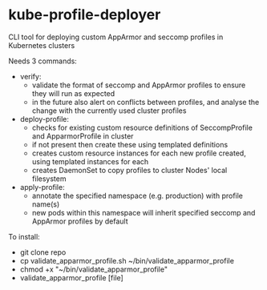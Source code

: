 # kube-profile-deployer
CLI tool for deploying custom AppArmor and seccomp profiles in Kubernetes clusters

Needs 3 commands:
- verify: 
    - validate the format of seccomp and AppArmor profiles to ensure they will run as expected 
    - in the future also alert on conflicts between profiles, and analyse the change with the currently used cluster profiles
- deploy-profile: 
    - checks for existing custom resource definitions of SeccompProfile and ApparmorProfile in cluster
    - if not present then create these using templated definitions
    - creates custom resource instances for each new profile created, using templated instances for each
    - creates DaemonSet to copy profiles to cluster Nodes' local filesystem
- apply-profile: 
    - annotate the specified namespace (e.g. production) with profile name(s) 
    - new pods within this namespace will inherit specified seccomp and AppArmor profiles by default 

To install:
- git clone repo
- cp validate_apparmor_profile.sh ~/bin/validate_apparmor_profile
- chmod +x "~/bin/validate_apparmor_profile"
- validate_apparmor_profile [file]
